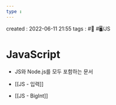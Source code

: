 ```yaml
---
type : 
---
```


created : 2022-06-11 21:55
tags : #📌 #🖥️/JS 

# JavaScript 
- JS와 Node.js를 모두 포함하는 문서

- [[JS - 입력]]

- [[JS - BigInt]]
